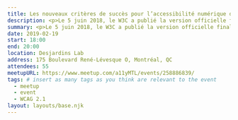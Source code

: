 ```yaml
---
title: Les nouveaux critères de succès pour l’accessibilité numérique de WCAG 2.1
description: <p>Le 5 juin 2018, le W3C a publié la version officielle finale des Règles d’accessibilité pour le contenu Web (WCAG) 2.1. Cette nouvelle version a vu le jour 10 ans après la précédente et permet notamment de pallier à l’absence de critères de succès pour le mobile. Aux critères de WCAG 2.0 s'ajoutent 17 nouveaux critères de succès qui mettent l'emphase sur les mobiles, les limitations cognitives et la vision basse.</p><p>La présentation de ces nouveaux critères de succès vous permettra de vous familiariser avec ces derniers afin de les intégrer dans vos solutions numériques web et mobiles.</p>
summary: <p>Le 5 juin 2018, le W3C a publié la version officielle finale des Règles d’accessibilité pour le contenu Web (WCAG) 2.1.</p>
date: 2019-02-19
start: 18:00
end: 20:00
location: Desjardins Lab
address: 175 Boulevard René-Lévesque O, Montréal, QC
attendees: 55
meetupURL: https://www.meetup.com/a11yMTL/events/258886839/
tags: # insert as many tags as you think are relevant to the event
  - meetup
  - event
  - WCAG 2.1
layout: layouts/base.njk
---
```

